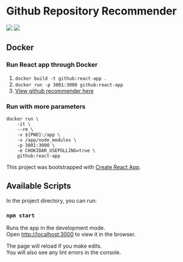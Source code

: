 # Github Repository Recommender

<a href="#"><img src="https://img.shields.io/badge/node-v12.18.3-blue"></a>
<a href="#"><img src="https://img.shields.io/badge/npm-v6.14.6-blue"></a>

## Docker

### Run React app through Docker
1. `docker build -t github:react-app .`
2. `docker run -p 3001:3000 github:react-app`
3. [View github recommender here](http://localhost:3001)

### Run with more parameters
```
docker run \
    -it \
    --rm \
    -v ${PWD}:/app \
    -v /app/node_modules \
    -p 3001:3000 \
    -e CHOKIDAR_USEPOLLING=true \
    github:react-app
```

This project was bootstrapped with [Create React App](https://github.com/facebook/create-react-app).

## Available Scripts

In the project directory, you can run:

### `npm start`

Runs the app in the development mode.\
Open [http://localhost:3000](http://localhost:3000) to view it in the browser.

The page will reload if you make edits.\
You will also see any lint errors in the console.
